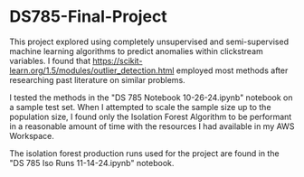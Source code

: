 # DS785-Final-Project

This project explored using completely unsupervised and semi-supervised machine learning algorithms to predict anomalies within clickstream variables. 
I found that https://scikit-learn.org/1.5/modules/outlier_detection.html employed most methods after researching past literature on similar problems.

I tested the methods in the "DS 785 Notebook 10-26-24.ipynb" notebook on a sample test set. 
When I attempted to scale the sample size up to the population size, I found only the Isolation Forest Algorithm to be performant in a reasonable amount of time with the resources I had available in my AWS Workspace.

The isolation forest production runs used for the project are found in the "DS 785 Iso Runs 11-14-24.ipynb" notebook. 
